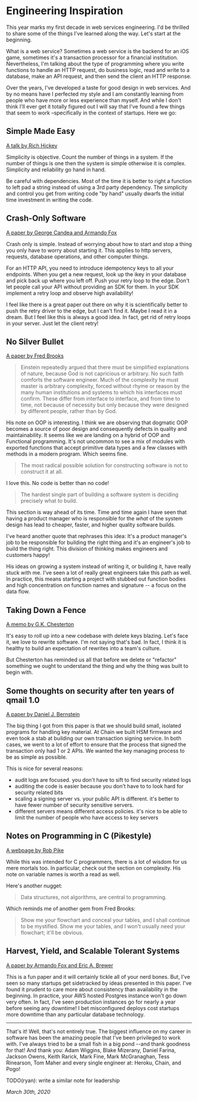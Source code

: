 # Engineering Inspiration

This year marks my first decade in web services engineering. I'd be thrilled to share some of the things I've learned along the way. Let's start at the beginning.

What is a web service? Sometimes a web service is the backend for an iOS game, sometimes it's a transaction processor for a financial institution. Nevertheless, I'm talking about the type of programming where you write functions to handle an HTTP request, do business logic, read and write to a database, make an API request, and then send the client an HTTP response. 

Over the years, I've developed a taste for good design in web services. And by no means have I perfected my style and I am constantly learning from people who have more or less experience than myself. And while I don't think I'll ever get it totally figured out I will say that I've found a few things that seem to work –specifically in the context of startups. Here we go:


## Simple Made Easy

[A talk by Rich Hickey](https://www.youtube.com/watch?v=rI8tNMsozo0)

Simplicity is objective. Count the number of things in a system. If the number of things is one then the system is simple otherwise it is complex. Simplicity and reliability go hand in hand.

Be careful with dependencies. Most of the time it is better to right a function to left pad a string instead of using a 3rd party dependency. The simplicity and control you get from writing code "by hand" usually dwarfs the initial time investment in writing the code.

## Crash-Only Software

[A paper by George Candea and Armando Fox](https://d.32k.io/crashonly.pdf)

Crash only is simple. Instead of worrying about how to start and stop a thing you only have to worry about starting it. This applies to http servers, requests, database operations, and other computer things.

For an HTTP API, you need to introduce idempotency keys to all your endpoints. When you get a new request, look up the ikey in your database and pick back up where you left off. Push your retry loop to the edge. Don't let people call your API without providing an SDK for them. In your SDK implement a retry loop and observe high availability!

I feel like there is a great paper out there on why it is scientifically better to push the retry driver to the edge, but I can't find it. Maybe I read it in a dream. But I feel like this is always a good idea. In fact, get rid of retry loops in your server. Just let the client retry!

## No Silver Bullet

[A paper by Fred Brooks](https://d.32k.io/no-silver-bullet.pdf)

> Einstein repeatedly argued that there must be simplified explanations of nature, because God is not capricious or arbitrary. No such faith comforts the software engineer. Much of the complexity he must master is arbitrary complexity, forced without rhyme or reason by the many human institutions and systems to which his interfaces must confirm. These differ from interface to interface, and from time to time, not because of necessity but only because they were designed by different people, rather than by God.

His note on OOP is interesting. I think we are observing that dogmatic OOP becomes a source of poor design and consequently defects in quality and maintainability. It seems like we are landing on a hybrid of OOP and Functional programming. It's not uncommon to see a mix of modules with exported functions that accept primitive data types and a few classes with methods in a modern program. Which seems fine.

> The most radical possible solution for constructing software is not to construct it at all.

I love this. No code is better than no code!

> The hardest single part of building a software system is deciding precisely what to build. 

This section is way ahead of its time. Time and time again I have seen that having a product manager who is responsible for the *what* of the system design has lead to cheaper, faster, and higher quality software builds.

I've heard another quote that rephrases this idea: It's a product manager's job to be responsible for building the right thing and it's an engineer's job to build the thing right. This division of thinking makes engineers and customers happy!

His ideas on growing a system instead of writing it, or building it, have really stuck with me. I've seen a lot of really great engineers take this path as well. In practice, this means starting a project with stubbed out function bodies and high concentration on function names and signature -- a focus on the data flow.

## Taking Down a Fence

[A memo by G.K. Chesterton](https://www.chesterton.org/taking-a-fence-down/)

It's easy to roll up into a new codebase with delete keys blazing. Let's face it, we love to rewrite software. I'm not saying that's bad. In fact, I think it is healthy to build an expectation of rewrites into a team's culture.

But Chesterton has reminded us all that before we delete or "refactor" something we ought to understand the thing and why the thing was built to begin with.

## Some thoughts on security after ten years of qmail 1.0

[A paper by Daniel J. Bernstein](https://d.32k.io/qmailsec-20071101.pdf)

The big thing I got from this paper is that we should build small, isolated programs for handling key material. At Chain we built HSM firmware and even took a stab at building our own transaction signing service. In both cases, we went to a lot of effort to ensure that the process that signed the transaction only had 1 or 2 APIs. We wanted the key managing process to be as simple as possible.

This is nice for several reasons:

* audit logs are focused. you don't have to sift to find security related logs
* auditing the code is easier because you don't have to to look hard for security related bits
* scaling a signing server vs. your public API is different. it's better to have fewer number of security sensitive servers.
* different servers means different access policies. it's nice to be able to limit the number of people who have access to key servers

## Notes on Programming in C (Pikestyle)

[A webpage by Rob Pike](http://doc.cat-v.org/bell_labs/pikestyle)

While this was intended for C programmers, there is a lot of wisdom for us mere mortals too. In particular, check out the section on complexity. His note on variable names is worth a read as well.

Here's another nugget:

> Data structures, not algorithms, are central to programming.

Which reminds me of another gem from Fred Brooks:

> Show me your flowchart and conceal your tables, and I shall continue to be mystified. Show me your tables, and I won't usually need your flowchart; it'll be obvious.

## Harvest, Yield, and Scalable Tolerant Systems

[A paper by Armando Fox and Eric A. Brewer](https://d.32k.io/harvest-yield-scalable-tolerant-systems.pdf)

This is a fun paper and it will certainly tickle all of your nerd bones. But, I've seen so many startups get sidetracked by ideas presented in this paper. I've found it prudent to care more about consistency than availability in the beginning. In practice, your AWS hosted Postgres instance won't go down very often. In fact, I've seen production instances go for nearly a year before seeing any downtime! I bet misconfigured deploys cost startups more downtime than any particular database technology.

<hr />

That's it! Well, that's not entirely true. The biggest influence on my career in software has been the amazing people that I've been privileged to work with. I've always tried to be a small fish in a big pond --and thank goodness for that! And thank you:  Adam Wiggins, Blake Mizerany, Daniel Farina, Jackson Owens, Keith Rarick, Mark Fine, Mark McGranaghan, Tess Rinearson, Tom Maher and every single engineer at: Heroku, Chain, and Pogo!

TODO(ryan): write a similar note for leadership

*March 30th, 2020*
